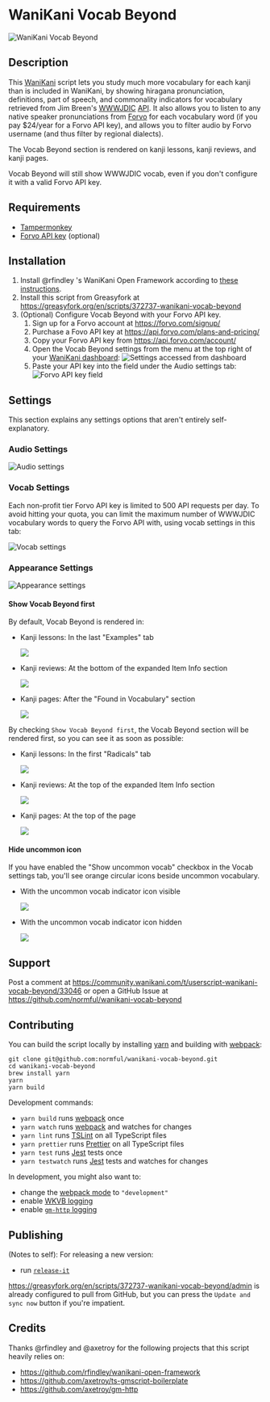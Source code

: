 # WaniKani Vocab Beyond

![WaniKani Vocab Beyond](./screenshots/kanji-page-wkvb-at-bottom.png)

## Description

This [WaniKani](https://www.wanikani.com) script lets you study much more vocabulary for each kanji than is included in WaniKani, by showing hiragana pronunciation, definitions, part of speech, and commonality indicators for vocabulary retrieved from Jim Breen's [WWWJDIC](http://nihongo.monash.edu/cgi-bin/wwwjdic) [API](http://www.edrdg.org/wwwjdic/wwwjdicinf.html#backdoor_tag). It also allows you to listen to any native speaker pronunciations from [Forvo](https://forvo.com/) for each vocabulary word (if you pay \$24/year for a Forvo API key), and allows you to filter audio by Forvo username (and thus filter by regional dialects).

The Vocab Beyond section is rendered on kanji lessons, kanji reviews, and kanji pages.

Vocab Beyond will still show WWWJDIC vocab, even if you don't configure it with a valid Forvo API key.

## Requirements

- [Tampermonkey](https://tampermonkey.net/)
- [Forvo API key](https://api.forvo.com) (optional)

## Installation

1. Install @rfindley 's WaniKani Open Framework according to [these instructions](https://github.com/rfindley/wanikani-open-framework#installation).
2. Install this script from Greasyfork at https://greasyfork.org/en/scripts/372737-wanikani-vocab-beyond
3. (Optional) Configure Vocab Beyond with your Forvo API key.
    1. Sign up for a Forvo account at https://forvo.com/signup/
    2. Purchase a Fovo API key at https://api.forvo.com/plans-and-pricing/
    3. Copy your Forvo API key from https://api.forvo.com/account/
    4. Open the Vocab Beyond settings from the menu at the top right of your [WaniKani dashboard](https://www.wanikani.com/dashboard): ![Settings accessed from dashboard](./screenshots/settings-accessed-from-dashboard.png)
    5. Paste your API key into the field under the Audio settings tab: ![Forvo API key field](./screenshots/forvo-api-key-field.png)

## Settings

This section explains any settings options that aren't entirely self-explanatory.

### Audio Settings

![Audio settings](./screenshots/settings-1-audio.png)

### Vocab Settings

Each non-profit tier Forvo API key is limited to 500 API requests per day. To avoid hitting your quota, you can limit the maximum number of WWWJDIC vocabulary words to query the Forvo API with, using vocab settings in this tab:

![Vocab settings](./screenshots/settings-2-vocab.png)

### Appearance Settings

![Appearance settings](./screenshots/settings-3-appearance.png)

#### Show Vocab Beyond first

By default, Vocab Beyond is rendered in:

- Kanji lessons: In the last "Examples" tab

  ![](./screenshots/lesson-page-wkvb-in-examples-tab.png)
- Kanji reviews: At the bottom of the expanded Item Info section

  ![](./screenshots/review-page-wkvb-at-bottom.png)
- Kanji pages: After the "Found in Vocabulary" section

  ![](./screenshots/kanji-page-wkvb-at-bottom.png)

By checking `Show Vocab Beyond first`, the Vocab Beyond section will be rendered first, so you can see it as soon as possible:

- Kanji lessons: In the first "Radicals" tab

  ![](./screenshots/lesson-page-wkvb-in-radicals-tab.png)
- Kanji reviews: At the top of the expanded Item Info section

  ![](./screenshots/review-page-wkvb-at-top.png)
- Kanji pages: At the top of the page

  ![](./screenshots/kanji-page-wkvb-at-top.png)

#### Hide uncommon icon

If you have enabled the "Show uncommon vocab" checkbox in the Vocab settings tab, you'll see orange circular icons beside uncommon vocabulary.

- With the uncommon vocab indicator icon visible

  ![](./screenshots/uncommon-vocab-indicator-shown.png)

- With the uncommon vocab indicator icon hidden

  ![](./screenshots/uncommon-vocab-indicator-hidden.png)

## Support

Post a comment at https://community.wanikani.com/t/userscript-wanikani-vocab-beyond/33046 or open a GitHub Issue at https://github.com/normful/wanikani-vocab-beyond

## Contributing

You can build the script locally by installing [yarn](https://yarnpkg.com/en/) and building with [webpack](https://webpack.js.org/):

```
git clone git@github.com:normful/wanikani-vocab-beyond.git
cd wanikani-vocab-beyond
brew install yarn
yarn
yarn build
```

Development commands:

- `yarn build` runs [webpack](https://webpack.js.org/) once
- `yarn watch` runs [webpack](https://webpack.js.org/) and watches for changes
- `yarn lint` runs [TSLint](https://palantir.github.io/tslint/) on all TypeScript files
- `yarn prettier` runs [Prettier](https://prettier.io/) on all TypeScript files
- `yarn test` runs [Jest](https://jestjs.io/) tests once
- `yarn testwatch` runs [Jest](https://jestjs.io/) tests and watches for changes

In development, you might also want to:

- change the [webpack mode](https://github.com/normful/wanikani-vocab-beyond/blob/master/webpack.config.js#L21) to `"development"`
- enable [WKVB logging](https://github.com/normful/wanikani-vocab-beyond/blob/master/src/logger/logger.ts#L11)
- enable [`gm-http` logging](https://github.com/normful/wanikani-vocab-beyond/blob/master/index.ts#L4-L5)

## Publishing

(Notes to self): For releasing a new version:

- run [`release-it`](https://github.com/release-it/release-it)

https://greasyfork.org/en/scripts/372737-wanikani-vocab-beyond/admin is already configured to pull from GitHub, but you can press the `Update and sync now` button if you're impatient.

## Credits

Thanks @rfindley and @axetroy for the following projects that this script heavily relies on:

- https://github.com/rfindley/wanikani-open-framework
- https://github.com/axetroy/ts-gmscript-boilerplate
- https://github.com/axetroy/gm-http
